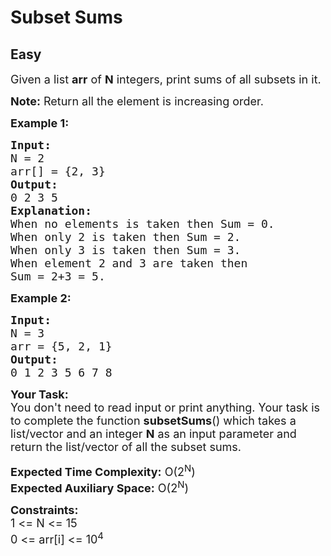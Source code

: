 # Subset Sums
## Easy
<div class="problem-statement">
                <p></p><div class="entry-content">
<p><span style="font-size:18px">Given a&nbsp;list <strong>arr</strong>&nbsp;of <strong>N</strong> integers, print sums of all subsets in it.</span></p>

<p><span style="font-size:18px"><strong>Note:</strong> Return all the element is increasing order.</span></p>

<p><strong><span style="font-size:18px">Example 1:</span></strong></p>

<pre><span style="font-size:18px"><strong>Input:</strong>
N = 2
arr[] = {2, 3}</span>
<span style="font-size:18px"><strong>Output:</strong>
0 2 3 5</span>
<span style="font-size:18px"><strong>Explanation:</strong>
When no elements is taken then Sum = 0.
When only 2 is taken then Sum = 2.
When only 3 is taken then Sum = 3.
When element 2 and 3 are taken then 
Sum = 2+3 = 5.</span></pre>

<p><strong><span style="font-size:18px">Example 2:</span></strong></p>

<pre><span style="font-size:18px"><strong>Input:</strong>
N = 3
arr = {5, 2, 1}</span>
<span style="font-size:18px"><strong>Output:</strong>
0 1 2 3 5 6 7 8</span>
</pre>

<p><span style="font-size:18px"><strong>Your Task:</strong>&nbsp;&nbsp;<br>
You don't need to read input or print anything. Your task is to complete the function&nbsp;<strong>subsetSums</strong>()&nbsp;which takes a list/vector and an integer <strong>N</strong> as an input parameter and return the list/vector of all the subset sums.</span></p>

<p><span style="font-size:18px"><strong>Expected Time Complexity:</strong>&nbsp;O(2<sup>N</sup>)<br>
<strong>Expected Auxiliary Space:</strong>&nbsp;O(2<sup>N</sup>)</span></p>

<p><span style="font-size:18px"><strong>Constraints:</strong><br>
1 &lt;= N &lt;= 15<br>
0 &lt;= arr[i] &lt;= 10<sup>4</sup></span></p>
</div>
 <p></p>
            </div>